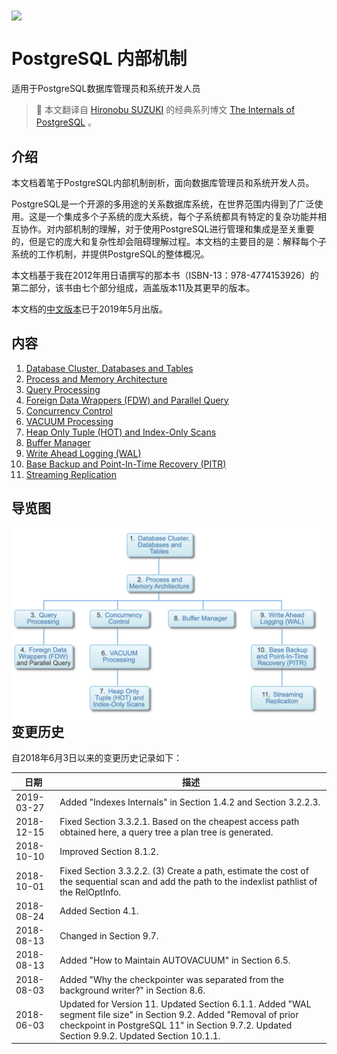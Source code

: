 <img src="http://www.interdb.jp/pg/img/puestas-fauna-mecanica-c.png" align="center"/>

# PostgreSQL 内部机制
适用于PostgreSQL数据库管理员和系统开发人员
> :elephant: 本文翻译自 [Hironobu SUZUKI](http://www.interdb.jp/) 的经典系列博文 [The Internals of PostgreSQL](http://www.interdb.jp/pg/) 。

## 介绍
  本文档着笔于PostgreSQL内部机制剖析，面向数据库管理员和系统开发人员。

  PostgreSQL是一个开源的多用途的关系数据库系统，在世界范围内得到了广泛使用。这是一个集成多个子系统的庞大系统，每个子系统都具有特定的复杂功能并相互协作。对内部机制的理解，对于使用PostgreSQL进行管理和集成是至关重要的，但是它的庞大和复杂性却会阻碍理解过程。本文档的主要目的是：解释每个子系统的工作机制，并提供PostgreSQL的整体概况。

  本文档基于我在2012年用日语撰写的那本书（ISBN-13：978-4774153926）的第二部分，该书由七个部分组成，涵盖版本11及其更早的版本。

  本文档的[中文版本](https://item.jd.com/12527505.html)已于2019年5月出版。

## 内容
1. [Database Cluster, Databases and Tables](ch1.md)
2. [Process and Memory Architecture](ch2.md)
3. [Query Processing](ch3.md)
4. [Foreign Data Wrappers (FDW) and Parallel Query](ch4.md)
5. [Concurrency Control](ch5.md)
6. [VACUUM Processing](ch6.md)
7. [Heap Only Tuple (HOT) and Index-Only Scans](ch7.md)
8. [Buffer Manager](ch8.md)
9. [Write Ahead Logging (WAL)](ch9.md)
10. [Base Backup and Point-In-Time Recovery (PITR)](ch10.md)
11. [Streaming Replication](ch11.md)

## 导览图

<img src="guid_map.png" align="left"/>

## 变更历史
自2018年6月3日以来的变更历史记录如下：

日期           | 描述
------------  | -------- 
2019-03-27 | Added "Indexes Internals" in Section 1.4.2 and Section 3.2.2.3.
2018-12-15 | Fixed Section 3.3.2.1. Based on the cheapest access path obtained here, a query tree a plan tree is generated.
2018-10-10 | Improved Section 8.1.2.
2018-10-01 | Fixed Section 3.3.2.2.  (3) Create a path, estimate the cost of the sequential scan and add the path to the indexlist pathlist of the RelOptInfo.
2018-08-24 | Added Section 4.1.
2018-08-13 | Changed  in Section 9.7.
2018-08-13 | Added "How to Maintain AUTOVACUUM" in Section 6.5.
2018-08-03 | Added "Why the checkpointer was separated from the background writer?" in Section 8.6.
2018-06-03 | Updated for Version 11. Updated Section 6.1.1. Added "WAL segment file size" in Section 9.2. Added "Removal of prior checkpoint in PostgreSQL 11" in Section 9.7.2. Updated Section 9.9.2. Updated Section 10.1.1.

